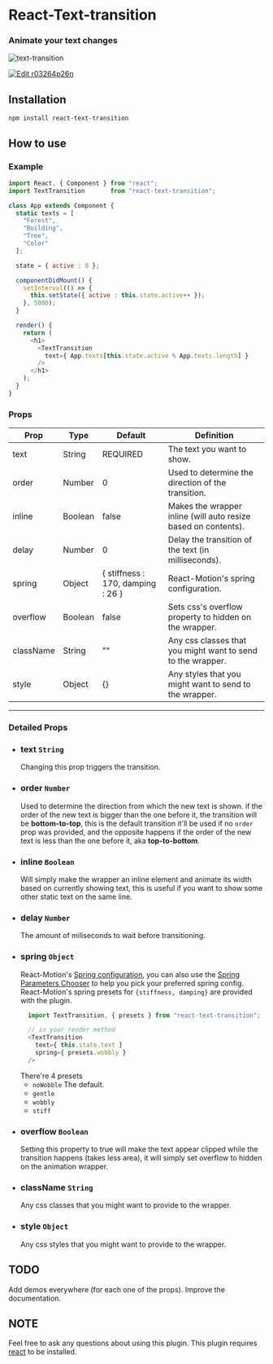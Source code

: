 # React-Text-transition
### Animate your text changes

![text-transition](https://raw.githubusercontent.com/WinterCore/react-text-transition/master/example-gifs/example.gif)

[![Edit r03264p26n](https://codesandbox.io/static/img/play-codesandbox.svg)](https://codesandbox.io/s/r03264p26n?view=preview)
## Installation
```npm install react-text-transition```
## How to use

### Example
```javascript
import React, { Component } from "react";
import TextTransition       from "react-text-transition";

class App extends Component {
  static texts = [
    "Forest",
    "Building",
    "Tree",
    "Color"
  ];

  state = { active : 0 };

  componentDidMount() {
    setInterval(() => {
      this.setState({ active : this.state.active++ });
    }, 5000);
  }

  render() {
    return (
      <h1>
        <TextTransition
          text={ App.texts[this.state.active % App.texts.length] }
        />
      </h1>
    );
  }
}
```

### Props
| Prop | Type | Default | Definition |
| --- | --- | --- | --- |
| text | String | REQUIRED | The text you want to show. |
| order | Number | 0 | Used to determine the direction of the transition. |
| inline | Boolean | false | Makes the wrapper inline (will auto resize based on contents). |
| delay | Number | 0 | Delay the transition of the text (in milliseconds). |
| spring | Object | { stiffness : 170, damping : 26 } | React-Motion's spring configuration. |
| overflow | Boolean | false | Sets css's overflow property to hidden on the wrapper. |
| className | String | "" | Any css classes that you might want to send to the wrapper. |
| style | Object | {} | Any styles that you might want to send to the wrapper. |

___

### Detailed Props
* ### text ```String```
    Changing this prop triggers the transition.
* ### order ```Number```
    Used to determine the direction from which the new text is shown.
    if the order of the new text is bigger than the one before it, the transition will be **bottom-to-top**,
    this is the default transition it'll be used if no ```order``` prop was provided,
    and the opposite happens if the order of the new text is less than the one before it, aka **top-to-bottom**.
* ### inline ```Boolean```
    Will simply make the wrapper an inline element and animate its width based on currently showing text, this is useful if you want to show some other static text on the same line.
* ### delay ```Number```
    The amount of miliseconds to wait before transitioning.
* ### spring ```Object```
    React-Motion's [Spring configuration](https://github.com/chenglou/react-motion#helpers), you can also use the [Spring Parameters Chooser](http://chenglou.github.io/react-motion/demos/demo5-spring-parameters-chooser) to help you pick your preferred spring config.
    React-Motion's spring presets for ```{stiffness, damping}``` are provided with the plugin.
    ```javascript
      import TextTransition, { presets } from "react-text-transition";

      // in your render method
      <TextTransition
        text={ this.state.text }
        spring={ presets.wobbly }
      />
    ```
    There're 4 presets
    * ```noWobble``` The default.
    * ```gentle```
    * ```wobbly```
    * ```stiff```
* ### overflow ```Boolean```
    Setting this property to true will make the text appear clipped while the transition happens (takes less area), it will simply set overflow to hidden on the animation wrapper.
* ### className ```String```
    Any css classes that you might want to provide to the wrapper.
* ### style ```Object```
    Any css styles that you might want to provide to the wrapper.

## TODO
  Add demos everywhere (for each one of the props).
  Improve the documentation.
## NOTE
  Feel free to ask any questions about using this plugin.
  This plugin requires [react](https://www.npmjs.com/package/react) to be installed.